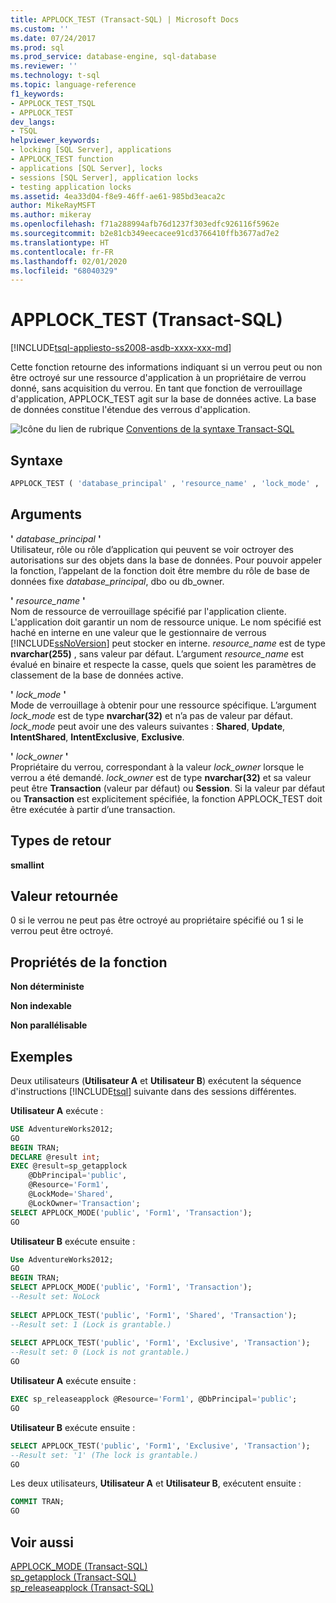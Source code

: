 ```yaml
---
title: APPLOCK_TEST (Transact-SQL) | Microsoft Docs
ms.custom: ''
ms.date: 07/24/2017
ms.prod: sql
ms.prod_service: database-engine, sql-database
ms.reviewer: ''
ms.technology: t-sql
ms.topic: language-reference
f1_keywords:
- APPLOCK_TEST_TSQL
- APPLOCK_TEST
dev_langs:
- TSQL
helpviewer_keywords:
- locking [SQL Server], applications
- APPLOCK_TEST function
- applications [SQL Server], locks
- sessions [SQL Server], application locks
- testing application locks
ms.assetid: 4ea33d04-f8e9-46ff-ae61-985bd3eaca2c
author: MikeRayMSFT
ms.author: mikeray
ms.openlocfilehash: f71a288994afb76d1237f303edfc926116f5962e
ms.sourcegitcommit: b2e81cb349eecacee91cd3766410ffb3677ad7e2
ms.translationtype: HT
ms.contentlocale: fr-FR
ms.lasthandoff: 02/01/2020
ms.locfileid: "68040329"
---
```

# <a name="applock_test-transact-sql"></a>APPLOCK_TEST (Transact-SQL)
[!INCLUDE[tsql-appliesto-ss2008-asdb-xxxx-xxx-md](../../includes/tsql-appliesto-ss2008-asdb-xxxx-xxx-md.md)]

Cette fonction retourne des informations indiquant si un verrou peut ou non être octroyé sur une ressource d'application à un propriétaire de verrou donné, sans acquisition du verrou. En tant que fonction de verrouillage d'application, APPLOCK_TEST agit sur la base de données active. La base de données constitue l'étendue des verrous d'application.
  
![Icône du lien de rubrique](../../database-engine/configure-windows/media/topic-link.gif "Icône du lien de rubrique") [Conventions de la syntaxe Transact-SQL](../../t-sql/language-elements/transact-sql-syntax-conventions-transact-sql.md)
  
## <a name="syntax"></a>Syntaxe  
  
```sql
APPLOCK_TEST ( 'database_principal' , 'resource_name' , 'lock_mode' , 'lock_owner' )  
```  
  
## <a name="arguments"></a>Arguments  
**'** *database_principal* **'**  
Utilisateur, rôle ou rôle d’application qui peuvent se voir octroyer des autorisations sur des objets dans la base de données. Pour pouvoir appeler la fonction, l’appelant de la fonction doit être membre du rôle de base de données fixe *database_principal*, dbo ou db_owner.
  
**'** *resource_name* **'**  
Nom de ressource de verrouillage spécifié par l'application cliente. L'application doit garantir un nom de ressource unique. Le nom spécifié est haché en interne en une valeur que le gestionnaire de verrous [!INCLUDE[ssNoVersion](../../includes/ssnoversion-md.md)] peut stocker en interne.  *resource_name* est de type **nvarchar(255)** , sans valeur par défaut. L’argument *resource_name* est évalué en binaire et respecte la casse, quels que soient les paramètres de classement de la base de données active.
  
**'** *lock_mode* **'**  
Mode de verrouillage à obtenir pour une ressource spécifique. L’argument *lock_mode* est de type **nvarchar(32)** et n’a pas de valeur par défaut. *lock_mode* peut avoir une des valeurs suivantes : **Shared**, **Update**, **IntentShared**, **IntentExclusive**, **Exclusive**.
  
**'** *lock_owner* **'**  
Propriétaire du verrou, correspondant à la valeur *lock_owner* lorsque le verrou a été demandé. *lock_owner* est de type **nvarchar(32)** et sa valeur peut être **Transaction** (valeur par défaut) ou **Session**. Si la valeur par défaut ou **Transaction** est explicitement spécifiée, la fonction APPLOCK_TEST doit être exécutée à partir d’une transaction.
  
## <a name="return-types"></a>Types de retour
**smallint**
  
## <a name="return-value"></a>Valeur retournée
0 si le verrou ne peut pas être octroyé au propriétaire spécifié ou 1 si le verrou peut être octroyé.
  
## <a name="function-properties"></a>Propriétés de la fonction
**Non déterministe**
  
**Non indexable**
  
**Non parallélisable**
  
## <a name="examples"></a>Exemples  
Deux utilisateurs (**Utilisateur A** et **Utilisateur B**) exécutent la séquence d'instructions [!INCLUDE[tsql](../../includes/tsql-md.md)] suivante dans des sessions différentes.
  
**Utilisateur A** exécute :
  
```sql
USE AdventureWorks2012;  
GO  
BEGIN TRAN;  
DECLARE @result int;  
EXEC @result=sp_getapplock  
    @DbPrincipal='public',  
    @Resource='Form1',  
    @LockMode='Shared',  
    @LockOwner='Transaction';  
SELECT APPLOCK_MODE('public', 'Form1', 'Transaction');  
GO  
```  
  
**Utilisateur B** exécute ensuite :
  
```sql
Use AdventureWorks2012;  
GO  
BEGIN TRAN;  
SELECT APPLOCK_MODE('public', 'Form1', 'Transaction');  
--Result set: NoLock  
  
SELECT APPLOCK_TEST('public', 'Form1', 'Shared', 'Transaction');  
--Result set: 1 (Lock is grantable.)  
  
SELECT APPLOCK_TEST('public', 'Form1', 'Exclusive', 'Transaction');  
--Result set: 0 (Lock is not grantable.)  
GO  
```  
  
**Utilisateur A** exécute ensuite :
  
```sql
EXEC sp_releaseapplock @Resource='Form1', @DbPrincipal='public';  
GO  
```  
  
**Utilisateur B** exécute ensuite :
  
```sql
SELECT APPLOCK_TEST('public', 'Form1', 'Exclusive', 'Transaction');  
--Result set: '1' (The lock is grantable.)  
GO  
```  
  
Les deux utilisateurs, **Utilisateur A** et **Utilisateur B**, exécutent ensuite :
  
```sql
COMMIT TRAN;  
GO  
```  
  
## <a name="see-also"></a>Voir aussi
[APPLOCK_MODE &#40;Transact-SQL&#41;](../../t-sql/functions/applock-mode-transact-sql.md)  
[sp_getapplock &#40;Transact-SQL&#41;](../../relational-databases/system-stored-procedures/sp-getapplock-transact-sql.md)  
[sp_releaseapplock &#40;Transact-SQL&#41;](../../relational-databases/system-stored-procedures/sp-releaseapplock-transact-sql.md)
  
  
